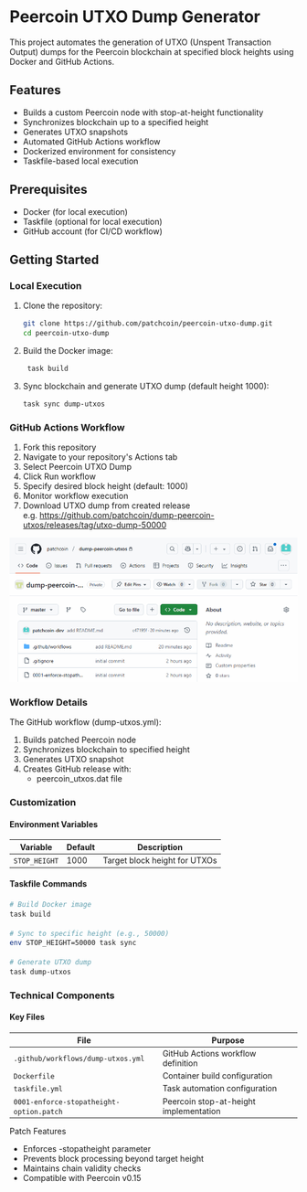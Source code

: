 # Peercoin UTXO Dump Generator

This project automates the generation of UTXO (Unspent Transaction Output) dumps for the Peercoin blockchain at specified block heights using Docker and GitHub Actions.

## Features

- Builds a custom Peercoin node with stop-at-height functionality
- Synchronizes blockchain up to a specified height
- Generates UTXO snapshots
- Automated GitHub Actions workflow
- Dockerized environment for consistency
- Taskfile-based local execution

## Prerequisites

- Docker (for local execution)
- Taskfile (optional for local execution)
- GitHub account (for CI/CD workflow)

## Getting Started

### Local Execution

1. Clone the repository:
   ```bash
   git clone https://github.com/patchcoin/peercoin-utxo-dump.git
   cd peercoin-utxo-dump
   ```

2. Build the Docker image:
   ```bash
    task build
   ```

3. Sync blockchain and generate UTXO dump (default height 1000):
   ```bash
   task sync dump-utxos
   ```

### GitHub Actions Workflow

1. Fork this repository
2. Navigate to your repository's Actions tab
3. Select Peercoin UTXO Dump
4. Click Run workflow
5. Specify desired block height (default: 1000)
6. Monitor workflow execution
7. Download UTXO dump from created release  
   e.g. https://github.com/patchcoin/dump-peercoin-utxos/releases/tag/utxo-dump-50000

![run.gif](run.gif)

### Workflow Details

The GitHub workflow (dump-utxos.yml):
1. Builds patched Peercoin node
2. Synchronizes blockchain to specified height
3. Generates UTXO snapshot
4. Creates GitHub release with:
   - peercoin_utxos.dat file

### Customization

#### Environment Variables

|**Variable** | **Default** | **Description**               |
|-------------|-------------|-------------------------------|
|`STOP_HEIGHT`| 	1000    | Target block height for UTXOs |

#### Taskfile Commands

```bash
# Build Docker image
task build

# Sync to specific height (e.g., 50000)
env STOP_HEIGHT=50000 task sync

# Generate UTXO dump
task dump-utxos
```

### Technical Components

####  Key Files

| **File**                                 | **Purpose**                             |
|------------------------------------------|-----------------------------------------|
| `.github/workflows/dump-utxos.yml`       | GitHub Actions workflow definition      |
| `Dockerfile`                             | Container build configuration           |
| `taskfile.yml`                           | Task automation configuration           |
| `0001-enforce-stopatheight-option.patch` | Peercoin stop-at-height implementation  |

Patch Features
- Enforces -stopatheight parameter
- Prevents block processing beyond target height
- Maintains chain validity checks
- Compatible with Peercoin v0.15
